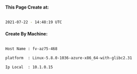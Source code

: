 
   
#### This Page Create at:

```bash

2021-07-22 - 14:48:19 UTC

```

#### Create By Machine:

```bash

Host Name : fv-az75-468

platform  : Linux-5.8.0-1036-azure-x86_64-with-glibc2.31

Ip Local  : 10.1.0.15

```

